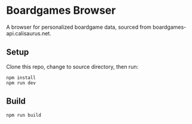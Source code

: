 # Boardgames Browser

A browser for personalized boardgame data, sourced from boardgames-api.calisaurus.net.

## Setup

Clone this repo, change to source directory, then run:
```
npm install
npm run dev
```

## Build

```
npm run build
```
